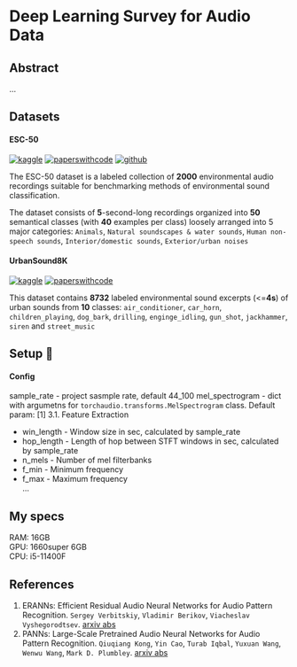 # Deep Learning Survey for Audio Data

## Abstract

...

## Datasets

#### ESC-50

[![kaggle](https://www.kaggle.com/static/images/favicon.ico)](https://www.kaggle.com/datasets/ludovick/esc50dataset) [![paperswithcode](https://paperswithcode.com/favicon.ico)](https://paperswithcode.com/dataset/esc-50) [![github](https://github.githubassets.com/favicons/favicon-dark.svg)](https://github.com/karolpiczak/ESC-50)

The ESC-50 dataset is a labeled collection of **2000** environmental audio recordings suitable for benchmarking methods of environmental sound classification.

The dataset consists of **5**-second-long recordings organized into **50** semantical classes (with **40** examples per class) loosely arranged into 5 major categories: `Animals`, `Natural soundscapes & water sounds`, `Human non-speech sounds`, `Interior/domestic sounds`, `Exterior/urban noises`

#### UrbanSound8K

[![kaggle](https://www.kaggle.com/static/images/favicon.ico)](https://www.kaggle.com/datasets/chrisfilo/urbansound8k) [![paperswithcode](https://paperswithcode.com/favicon.ico)](https://paperswithcode.com/dataset/urbansound8k-1)

This dataset contains **8732** labeled environmental sound excerpts (<=**4s**) of urban sounds from **10** classes: `air_conditioner`, `car_horn`, `children_playing`, `dog_bark`, `drilling`, `enginge_idling`, `gun_shot`, `jackhammer`, `siren` and `street_music`

## Setup 🔨

#### Config

sample_rate - project sasmple rate, default 44_100
mel_spectrogram - dict with argumetns for `torchaudio.transforms.MelSpectrogram` class. Default param: [1] 3.1. Feature Extraction  
* win_length - Window size in sec, calculated by sample_rate  
* hop_length - Length of hop between STFT windows in sec, calculated by sample_rate  
* n_mels - Number of mel filterbanks  
* f_min - Minimum frequency  
* f_max - Maximum frequency  
...


## My specs

RAM: 16GB  
GPU: 1660super 6GB  
CPU: i5-11400F  

## References

1. ERANNs: Efficient Residual Audio Neural Networks for Audio Pattern Recognition. `Sergey Verbitskiy`, `Vladimir Berikov`, `Viacheslav Vyshegorodtsev`. [arxiv abs](https://arxiv.org/abs/2106.01621v7)
2. PANNs: Large-Scale Pretrained Audio Neural Networks for Audio Pattern Recognition. `Qiuqiang Kong`, `Yin Cao`, `Turab Iqbal`, `Yuxuan Wang`, `Wenwu Wang`, `Mark D. Plumbley`. [arxiv abs](https://arxiv.org/abs/1912.10211)
